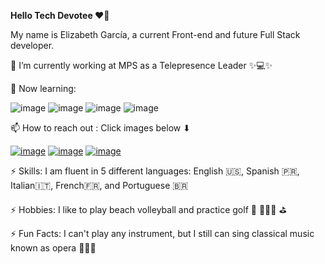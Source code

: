 
<!---
elizgarc/elizgarc is a special ✨ repository because its `README.md` (this file) appears on your GitHub profile.
You can click the Preview link to take a look at your changes.
--->

<b> Hello Tech Devotee  ❤️‍🔥 </b>

My name is Elizabeth García, a current Front-end and future Full Stack developer. 

🔭 I’m currently working at MPS as a Telepresence Leader ✨💻✨

🌱 Now learning: 

![image](https://user-images.githubusercontent.com/98338136/162670514-32f704f6-9665-45ad-9d49-debe8be38311.png) ![image](https://user-images.githubusercontent.com/98338136/162670523-d25152d1-1459-4ed5-b159-a1a56fa7296f.png) ![image](https://user-images.githubusercontent.com/98338136/162670543-c19d6595-e1c7-4c87-91f7-8edda6e06f05.png)  ![image](https://user-images.githubusercontent.com/98338136/162670732-778f9d1c-a2c1-4552-a7bd-db40dc17f96f.png) 


📫 How to reach out : Click images below  ⬇︎

[![image](https://user-images.githubusercontent.com/98338136/162670174-a2f6a41f-1b68-4d45-9bb4-1b3a87ec60e4.png)](http://https://mail.google.com/mail/u/?authuser=https://www.twitter.com/eliz_garc) [![image](https://user-images.githubusercontent.com/98338136/162670234-deec61ef-eab0-4af0-9de5-621e332bc35b.png)](http://linkedin.com/in/elizabeth-garcía-msc-pm-9192b653) [![image](https://user-images.githubusercontent.com/98338136/162670253-19bf6d57-d5c0-4e82-8280-c1a06aea16fa.png)](https://mail.google.com/mail/u/?authuser=webdevelizzz@gmail.com)


⚡ Skills: I am fluent in 5 different languages: English 🇺🇸, Spanish 🇵🇷, Italian🇮🇹, French🇫🇷, and Portuguese 🇧🇷

⚡ Hobbies: I like to play beach volleyball and practice golf 🏐 🏌🏽‍♀️ ⛳️

⚡ Fun Facts: I can't play any instrument, but I still can sing classical music known as opera 👩🏽‍🎤









 
 
 


